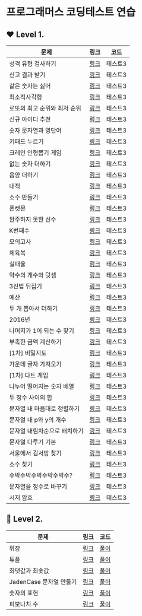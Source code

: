 # 프로그래머스 코딩테스트 연습


## ❤ Level 1.

|문제|링크|코드|
|------|---|---|
|성격 유형 검사하기|[링크](https://school.programmers.co.kr/learn/courses/30/lessons/118666)|테스트3|
|신고 결과 받기|[링크](https://school.programmers.co.kr/learn/courses/30/lessons/92334)|테스트3|
|같은 숫자는 싫어|[링크](https://school.programmers.co.kr/learn/courses/30/lessons/12906)|테스트3|
|최소직사각형|[링크](https://school.programmers.co.kr/learn/courses/30/lessons/86491)|테스트3|
|로또의 최고 순위와 최저 순위|[링크](https://school.programmers.co.kr/learn/courses/30/lessons/77484)|테스트3|
|신규 아이디 추천|[링크](https://school.programmers.co.kr/learn/courses/30/lessons/72410)|테스트3|
|숫자 문자열과 영단어|[링크](https://school.programmers.co.kr/learn/courses/30/lessons/81301)|테스트3|
|키패드 누르기|[링크](https://school.programmers.co.kr/learn/courses/30/lessons/67256)|테스트3|
|크레인 인형뽑기 게임|[링크](https://school.programmers.co.kr/learn/courses/30/lessons/64061)|테스트3|
|없는 숫자 더하기|[링크](https://school.programmers.co.kr/learn/courses/30/lessons/86051)|테스트3|
|음양 더하기|[링크](https://school.programmers.co.kr/learn/courses/30/lessons/76501)|테스트3|
|내적|[링크](https://school.programmers.co.kr/learn/courses/30/lessons/70128)|테스트3|
|소수 만들기|[링크](https://school.programmers.co.kr/learn/courses/30/lessons/12977)|테스트3|
|폰켓몬|[링크](https://school.programmers.co.kr/learn/courses/30/lessons/1845)|테스트3|
|완주하지 못한 선수|[링크](https://school.programmers.co.kr/learn/courses/30/lessons/42576)|테스트3|
|K번째수|[링크](https://school.programmers.co.kr/learn/courses/30/lessons/42748)|테스트3|
|모의고사|[링크](https://school.programmers.co.kr/learn/courses/30/lessons/42840)|테스트3|
|체육복|[링크](https://school.programmers.co.kr/learn/courses/30/lessons/42862)|테스트3|
|실패율|[링크](https://school.programmers.co.kr/learn/courses/30/lessons/42889)|테스트3|
|약수의 개수와 덧셈|[링크](https://school.programmers.co.kr/learn/courses/30/lessons/77884)|테스트3|
|3진법 뒤집기|[링크](https://school.programmers.co.kr/learn/courses/30/lessons/68935)|테스트3|
|예산|[링크](https://school.programmers.co.kr/learn/courses/30/lessons/)|테스트3|
|두 개 뽑아서 더하기|[링크](https://school.programmers.co.kr/learn/courses/30/lessons/)|테스트3|
|2016년|[링크](https://school.programmers.co.kr/learn/courses/30/lessons/)|테스트3|
|나머지가 1이 되는 수 찾기|[링크](https://school.programmers.co.kr/learn/courses/30/lessons/)|테스트3|
|부족한 금액 계산하기|[링크](https://school.programmers.co.kr/learn/courses/30/lessons/)|테스트3|
|[1차] 비밀지도|[링크](https://school.programmers.co.kr/learn/courses/30/lessons/)|테스트3|
|가운데 글자 가져오기|[링크](https://school.programmers.co.kr/learn/courses/30/lessons/)|테스트3|
|[1차] 다트 게임|[링크](https://school.programmers.co.kr/learn/courses/30/lessons/)|테스트3|
|나누어 떨어지는 숫자 배열|[링크](https://school.programmers.co.kr/learn/courses/30/lessons/)|테스트3|
|두 정수 사이의 합|[링크](https://school.programmers.co.kr/learn/courses/30/lessons/)|테스트3|
|문자열 내 마음대로 정렬하기|[링크](https://school.programmers.co.kr/learn/courses/30/lessons/)|테스트3|
|문자열 내 p와 y의 개수|[링크](https://school.programmers.co.kr/learn/courses/30/lessons/)|테스트3|
|문자열 내림차순으로 배치하기|[링크](https://school.programmers.co.kr/learn/courses/30/lessons/)|테스트3|
|문자열 다루기 기본|[링크](https://school.programmers.co.kr/learn/courses/30/lessons/)|테스트3|
|서울에서 김서방 찾기|[링크](https://school.programmers.co.kr/learn/courses/30/lessons/)|테스트3|
|소수 찾기|[링크](https://school.programmers.co.kr/learn/courses/30/lessons/)|테스트3|
|수박수박수박수박수박수?|[링크](https://school.programmers.co.kr/learn/courses/30/lessons/)|테스트3|
|문자열을 정수로 바꾸기|[링크](https://school.programmers.co.kr/learn/courses/30/lessons/)|테스트3|
|시저 암호|[링크](https://school.programmers.co.kr/learn/courses/30/lessons/)|테스트3|











## 🧡 Level 2.

|문제|링크|코드|
|------|---|---|
|위장|[링크](https://school.programmers.co.kr/learn/courses/30/lessons/42578)|[풀이](./Level2/42578/solution.py)|
|튜플|[링크](https://school.programmers.co.kr/learn/courses/30/lessons/64065)|[풀이](./Level2/64065/solution.py)|
|최댓값과 최솟값|[링크](https://school.programmers.co.kr/learn/courses/30/lessons/12939)|[풀이](./Level2/12939/solution.py)|
|JadenCase 문자열 만들기|[링크](https://school.programmers.co.kr/learn/courses/30/lessons/12951)|[풀이](./Level2/12951/solution.py)|
|숫자의 표현|[링크](https://school.programmers.co.kr/learn/courses/30/lessons/12924)|[풀이](./Level2/12924/solution.py)|
|피보나치 수|[링크](https://school.programmers.co.kr/learn/courses/30/lessons/12945)|[풀이](./Level2/12945/solution.py)|

